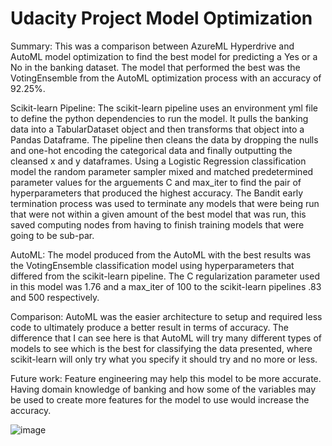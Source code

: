 # Udacity Project Model Optimization
Summary:
This was a comparison between AzureML Hyperdrive and AutoML model optimization to find the best model for predicting a Yes or a No in the banking dataset. The model that performed the best was the VotingEnsemble from the AutoML optimization process with an accuracy of 92.25%.

Scikit-learn Pipeline:
The scikit-learn pipeline uses an environment yml file to define the python dependencies to run the model. It pulls the banking data into a TabularDataset object and then transforms that object into a Pandas Dataframe. The pipeline then cleans the data by dropping the nulls and one-hot encoding the categorical data and finally outputting the cleansed x and y dataframes. Using a Logistic Regression classification model the random parameter sampler mixed and matched predetermined parameter values for the arguements C and max_iter to find the pair of hyperparameters that produced the highest accuracy. The Bandit early termination process was used to terminate any models that were being run that were not within a given amount of the best model that was run, this saved computing nodes from having to finish training models that were going to be sub-par.

AutoML:
The model produced from the AutoML with the best results was the VotingEnsemble classification model using hyperparameters that differed from the scikit-learn pipeline. The C regularization parameter used in this model was 1.76 and a max_iter of 100 to the scikit-learn pipelines .83 and 500 respectively.

Comparison:
AutoML was the easier architecture to setup and required less code to ultimately produce a better result in terms of accuracy. The difference that I can see here is that AutoML will try many different types of models to see which is the best for classifying the data presented, where scikit-learn will only try what you specify it should try and no more or less.

Future work:
Feature engineering may help this model to be more accurate. Having domain knowledge of banking and how some of the variables may be used to create more features for the model to use would increase the accuracy.

![image](https://user-images.githubusercontent.com/28558135/133321039-1027a188-bc97-47bb-b74b-b32a202f7ae5.png)
